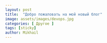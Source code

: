 ```yaml
---
layout: post
title:  "Добро пожаловать на мой новый блог"
image: assets/images/devops.jpg
categories: [ Другое ]
tags: [sticky]
author: Mikhail
---
```

